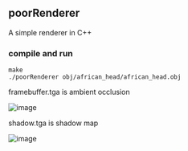 ## poorRenderer

A simple renderer in C++

### compile and run

```
make
./poorRenderer obj/african_head/african_head.obj
```

framebuffer.tga is ambient occlusion

![image](image/framebuffer.tga)

shadow.tga is shadow map

![image](image/shadow.tga)

